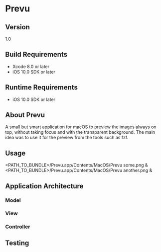 # Prevu

## Version
1.0

## Build Requirements
+ Xcode 8.0 or later
+ iOS 10.0 SDK or later

## Runtime Requirements
+ iOS 10.0 SDK or later

## About Prevu
A small but smart application for macOS to preview the images always on top, without taking focus and with the transparent background. The main idea was to use it for the preview from the tools such as fzf.

## Usage
<PATH_TO_BUNDLE>/Prevu.app/Contents/MacOS/Prevu some.png &
<PATH_TO_BUNDLE>/Prevu.app/Contents/MacOS/Prevu another.png &

## Application Architecture

### Model

### View

### Controller


## Testing

